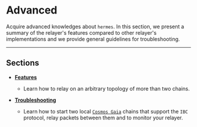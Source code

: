 # Advanced

Acquire advanced knowledges about `hermes`. In this section, we present a summary of the relayer's features compared to other relayer's implementations and we provide general guidelines for troubleshooting. 

---

## Sections

- **[Features](./more-chains/index.md)**
    * Learn how to relay on an arbitrary topology of more than two chains.

- **[Troubleshooting](./help_command.md)**
    * Learn how to start two local [`Cosmos Gaia`](https://github.com/cosmos/gaia) chains that support the `IBC` protocol, relay packets between them and to monitor your relayer.